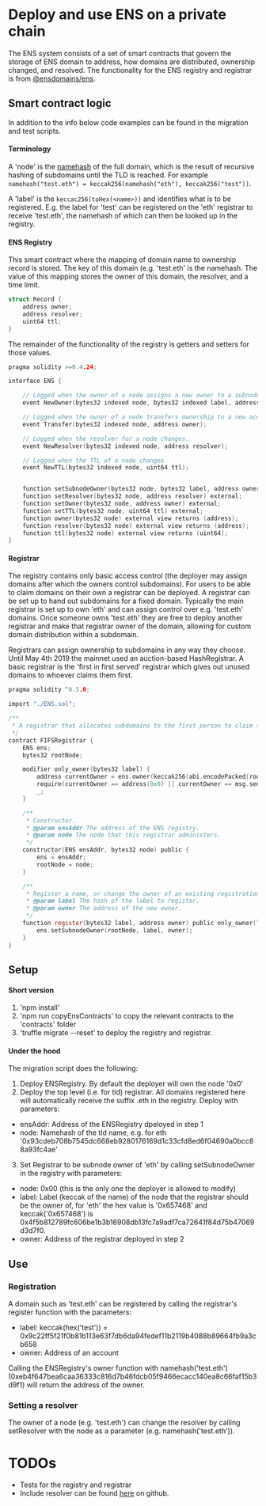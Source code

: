 # Deploy and use ENS on a private chain
The ENS system consists of a set of smart contracts that govern the storage of ENS domain to address, how domains are distributed, ownership changed, and resolved. The functionality for the ENS registry and registrar is from [@ensdomains/ens](https://github.com/ensdomains/ens).



## Smart contract logic
In addition to the info below code examples can be found in the migration and test scripts. 

#### Terminology
A 'node' is the [namehash](https://docs.ens.domains/#namehash) of the full domain, which is the result of recursive hashing of subdomains until the TLD is reached. For example `namehash("test.eth") = keccak256(namehash("eth"), keccak256("test"))`.

A 'label' is the `keccac256(toHex(<name>))` and identifies what is to be registered. E.g. the label for 'test' can be registered on the 'eth' registrar to receive 'test.eth', the namehash of which can then be looked up in the registry.



#### ENS Registry
This smart contract where the mapping of domain name to ownership record is stored. The key of this domain (e.g. 'test.eth' is the namehash. The value of this mapping stores the owner of this domain, the resolver, and a time limit.
```C
struct Record {
    address owner;
    address resolver;
    uint64 ttl;
}
```

The remainder of the functionality of the registry is getters and setters for those values.

```c
pragma solidity >=0.4.24;

interface ENS {

    // Logged when the owner of a node assigns a new owner to a subnode.
    event NewOwner(bytes32 indexed node, bytes32 indexed label, address owner);

    // Logged when the owner of a node transfers ownership to a new account.
    event Transfer(bytes32 indexed node, address owner);

    // Logged when the resolver for a node changes.
    event NewResolver(bytes32 indexed node, address resolver);

    // Logged when the TTL of a node changes
    event NewTTL(bytes32 indexed node, uint64 ttl);


    function setSubnodeOwner(bytes32 node, bytes32 label, address owner) external;
    function setResolver(bytes32 node, address resolver) external;
    function setOwner(bytes32 node, address owner) external;
    function setTTL(bytes32 node, uint64 ttl) external;
    function owner(bytes32 node) external view returns (address);
    function resolver(bytes32 node) external view returns (address);
    function ttl(bytes32 node) external view returns (uint64);
}
```

#### Registrar
The registry contains only basic access control (the deployer may assign domains after which the owners control subdomains). For users to be able to claim domains on their own a registrar can be deployed. A registrar can be set up to hand out subdomains for a fixed domain. Typically the main registrar is set up to own 'eth' and can assign control over e.g. 'test.eth' domains. Once someone owns 'test.eth' they are free to deploy another registrar and make that registrar owner of the domain, allowing for custom domain distribution within a subdomain.

Registrars can assign ownership to subdomains in any way they choose. Until May 4th 2019 the mainnet used an auction-based HashRegistrar. A basic registrar is the 'first in first served' registrar which gives out unused domains to whoever claims them first.


```c
pragma solidity ^0.5.0;

import "./ENS.sol";

/**
 * A registrar that allocates subdomains to the first person to claim them.
 */
contract FIFSRegistrar {
    ENS ens;
    bytes32 rootNode;

    modifier only_owner(bytes32 label) {
        address currentOwner = ens.owner(keccak256(abi.encodePacked(rootNode, label)));
        require(currentOwner == address(0x0) || currentOwner == msg.sender);
        _;
    }

    /**
     * Constructor.
     * @param ensAddr The address of the ENS registry.
     * @param node The node that this registrar administers.
     */
    constructor(ENS ensAddr, bytes32 node) public {
        ens = ensAddr;
        rootNode = node;
    }

    /**
     * Register a name, or change the owner of an existing registration.
     * @param label The hash of the label to register.
     * @param owner The address of the new owner.
     */
    function register(bytes32 label, address owner) public only_owner(label) {
        ens.setSubnodeOwner(rootNode, label, owner);
    }
}
```


## Setup
#### Short version
1. 'npm install'
2. 'npm run copyEnsContracts' to copy the relevant contracts to the 'contracts' folder
3. 'truffle migrate --reset' to deploy the registry and registrar.


#### Under the hood
The migration script does the following:
1. Deploy ENSRegistry. By default the deployer will own the node '0x0'
2. Deploy the top level (i.e. for tld) registrar. All domains registered here will automatically receive the suffix .eth in the registry. Deploy with parameters:
  - ensAddr: Address of the ENSRegistry dpeloyed in step 1
  - node: Namehash of the tld name, e.g. for eth '0x93cdeb708b7545dc668eb9280176169d1c33cfd8ed6f04690a0bcc88a93fc4ae'
3. Set Registrar to be subnode owner of 'eth' by calling setSubnodeOwner in the registry with parameters:
  - node: 0x00 (this is the only one the deployer is allowed to modify)
  - label: Label (keccak of the name) of the node that the registrar should be the owner of, for 'eth' the hex value is '0x657468' and keccak('0x657468') is 0x4f5b812789fc606be1b3b16908db13fc7a9adf7ca72641f84d75b47069d3d7f0.
  - owner: Address of the registrar deployed in step 2


## Use
### Registration
A domain such as 'test.eth' can be registered by calling the registrar's register function with the parameters:
  - label: keccak(hex('test')) = 0x9c22ff5f21f0b81b113e63f7db6da94fedef11b2119b4088b89664fb9a3cb658
  - owner: Address of an account

Calling the ENSRegistry's owner function with namehash('test.eth') (0xeb4f647bea6caa36333c816d7b46fdcb05f9466ecacc140ea8c66faf15b3d9f1) will return the address of the owner.

### Setting a resolver
The owner of a node (e.g. 'test.eth') can change the resolver by calling setResolver with the node as a parameter (e.g. namehash('test.eth')).


# TODOs
- Tests for the registry and registrar
- Include resolver can be found [here](https://github.com/ensdomains/resolvers) on github.
